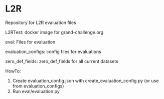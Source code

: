 # L2R
Repository for L2R evaluation files


L2RTest: docker image for grand-challenge.org

eval: Files for evaluation

evaluation_configs: config files for evaluations

zero_def_fields: zero_def_fields for all current datasets


HowTo:
1) Create evaluation_config.json with create_evaluation_config.py (or use from evaluation_configs)
2) Run eval/evaluation.py
